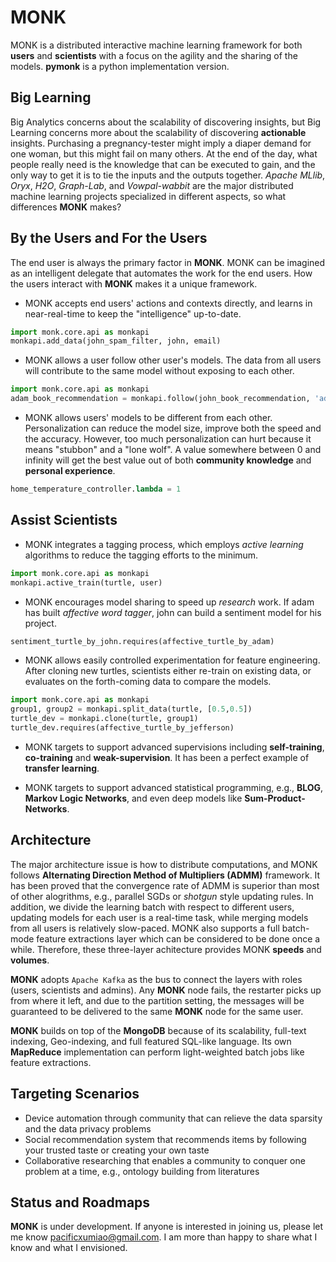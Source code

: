**MONK** 
======

MONK is a distributed interactive machine learning framework for both **users** and **scientists** with a focus on the agility and the sharing of the models. **pymonk** is a python implementation version.

Big Learning
--------
Big Analytics concerns about the scalability of discovering insights, but Big Learning concerns more about the scalability of discovering **actionable** insights. Purchasing a pregnancy-tester might imply a diaper demand for one woman, but this might fail on many others. At the end of the day, what people really need is the knowledge that can be executed to gain, and the only way to get it is to tie the inputs and the outputs together. *Apache MLlib*, *Oryx*, *H2O*, *Graph-Lab*, and *Vowpal-wabbit* are the major distributed machine learning projects specialized in different aspects, so what differences **MONK** makes?

By the Users and For the Users
-----
The end user is always the primary factor in **MONK**. MONK can be imagined as an intelligent delegate that automates the work for the end users. How the users interact with **MONK** makes it a unique framework.

* MONK accepts end users' actions and contexts directly, and learns in near-real-time to keep the "intelligence" up-to-date. 

```python
import monk.core.api as monkapi
monkapi.add_data(john_spam_filter, john, email)
```

* MONK allows a user follow other user's models. The data from all users will contribute to the same model without exposing to each other.

```python
import monk.core.api as monkapi
adam_book_recommendation = monkapi.follow(john_book_recommendation, 'adam')
```

* MONK allows users' models to be different from each other. Personalization can reduce the model size, improve both the speed and the accuracy. However, too much personalization can hurt because it means "stubbon" and a "lone wolf". A value somewhere between 0 and infinity will get the best value out of both **community knowledge** and **personal experience**.

```python
home_temperature_controller.lambda = 1
```

Assist Scientists
----

* MONK integrates a tagging process, which employs *active learning* algorithms to reduce the tagging efforts to the minimum.

```python
import monk.core.api as monkapi
monkapi.active_train(turtle, user)
```

* MONK encourages model sharing to speed up *research* work. If adam has built *affective word tagger*, john can build a sentiment model for his project.

```python
sentiment_turtle_by_john.requires(affective_turtle_by_adam)
```

* MONK allows easily controlled experimentation for feature engineering. After cloning new turtles, scientists either re-train on existing data, or evaluates on the forth-coming data to compare the models.

```python
import monk.core.api as monkapi
group1, group2 = monkapi.split_data(turtle, [0.5,0.5])
turtle_dev = monkapi.clone(turtle, group1)
turtle_dev.requires(affective_turtle_by_jefferson)
```

* MONK targets to support advanced supervisions including **self-training**, **co-training** and **weak-supervision**. It has been a perfect example of **transfer learning**.

* MONK targets to support advanced statistical programming, e.g., **BLOG**, **Markov Logic Networks**, and even deep models like **Sum-Product-Networks**.

Architecture
-----

The major architecture issue is how to distribute computations, and MONK follows **Alternating Direction Method of Multipliers (ADMM)** framework. It has been proved that the convergence rate of ADMM is superior than most of other alogrithms, e.g., parallel SGDs or *shotgun* style updating rules. In addition, we divide the learning batch with respect to different users, updating models for each user is a real-time task, while merging models from all users is relatively slow-paced. MONK also supports a full batch-mode feature extractions layer which can be considered to be done once a while. Therefore, these three-layer achitecture provides MONK **speeds** and **volumes**.

**MONK** adopts `Apache Kafka` as the bus to connect the layers with roles (users, scientists and admins). Any **MONK** node fails, the restarter picks up from where it left, and due to the partition setting, the messages will be guaranteed to be delivered to the same **MONK** node for the same user.


**MONK** builds on top of the **MongoDB** because of its scalability, full-text indexing, Geo-indexing, and full featured SQL-like language. Its own **MapReduce** implementation can perform light-weighted batch jobs like feature extractions.


Targeting Scenarios
----

* Device automation through community that can relieve the data sparsity and the data privacy problems
* Social recommendation system that recommends items by following your trusted taste or creating your own taste
* Collaborative researching that enables a community to conquer one problem at a time, e.g., ontology building from literatures


Status and Roadmaps
-----

**MONK** is under development. If anyone is interested in joining us, please let me know <pacificxumiao@gmail.com>. I am more than happy to share what I know and what I envisioned.















